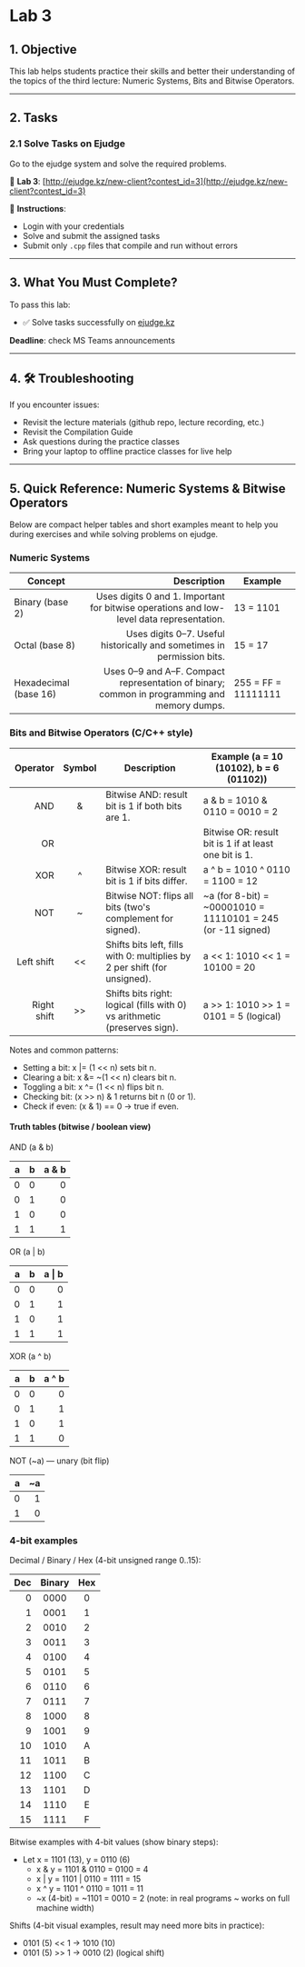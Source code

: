 # Lab 3

## 1. Objective

This lab helps students practice their skills and better their understanding of the topics of the third lecture:  Numeric Systems, Bits and Bitwise Operators.

---

## 2. Tasks

### 2.1 Solve Tasks on Ejudge

Go to the ejudge system and solve the required problems.

🔗 **Lab 3**: [http://ejudge.kz/new-client?contest_id=3](http://ejudge.kz/new-client?contest_id=3)

📝 **Instructions**:
- Login with your credentials
- Solve and submit the assigned tasks
- Submit only `.cpp` files that compile and run without errors
---

## 3. What You Must Complete?

To pass this lab:

- ✅ Solve tasks successfully on [ejudge.kz](http://ejudge.kz/new-client?contest_id=3)

**Deadline**: check MS Teams announcements

---

## 4. 🛠 Troubleshooting

If you encounter issues:

- Revisit the lecture materials (github repo, lecture recording, etc.)
- Revisit the Compilation Guide
- Ask questions during the practice classes
- Bring your laptop to offline practice classes for live help

---

## 5. Quick Reference: Numeric Systems & Bitwise Operators

Below are compact helper tables and short examples meant to help you during exercises and while solving problems on ejudge.

### Numeric Systems

| Concept | Description | Example |
|---|---:|---|
| Binary (base 2) | Uses digits 0 and 1. Important for bitwise operations and low-level data representation. | 13 = 1101 |
| Octal (base 8) | Uses digits 0–7. Useful historically and sometimes in permission bits. | 15 = 17 |
| Hexadecimal (base 16) | Uses 0–9 and A–F. Compact representation of binary; common in programming and memory dumps. | 255 = FF = 11111111 |

### Bits and Bitwise Operators (C/C++ style)

| Operator | Symbol | Description | Example (a = 10 (10102), b = 6 (01102)) |
|---:|:---:|---|---|
| AND | & | Bitwise AND: result bit is 1 if both bits are 1. | a & b = 1010 & 0110 = 0010 = 2 |
| OR | | | Bitwise OR: result bit is 1 if at least one bit is 1. | a | b = 1010 | 0110 = 1110 = 14 |
| XOR | ^ | Bitwise XOR: result bit is 1 if bits differ. | a ^ b = 1010 ^ 0110 = 1100 = 12 |
| NOT | ~ | Bitwise NOT: flips all bits (two's complement for signed). | ~a (for 8-bit) = ~00001010 = 11110101 = 245 (or -11 signed)
| Left shift | << | Shifts bits left, fills with 0: multiplies by 2 per shift (for unsigned). | a << 1: 1010 << 1 = 10100 = 20 |
| Right shift | >> | Shifts bits right: logical (fills with 0) vs arithmetic (preserves sign). | a >> 1: 1010 >> 1 = 0101 = 5 (logical)

Notes and common patterns:
- Setting a bit: x |= (1 << n) sets bit n.
- Clearing a bit: x &= ~(1 << n) clears bit n.
- Toggling a bit: x ^= (1 << n) flips bit n.
- Checking bit: (x >> n) & 1 returns bit n (0 or 1).
- Check if even: (x & 1) == 0 -> true if even.

#### Truth tables (bitwise / boolean view)

AND (a & b)

| a | b | a & b |
|---:|---:|---:|
| 0 | 0 | 0 |
| 0 | 1 | 0 |
| 1 | 0 | 0 |
| 1 | 1 | 1 |

OR (a | b)

| a | b | a \| b |
|---:|---:|---:|
| 0 | 0 | 0 |
| 0 | 1 | 1 |
| 1 | 0 | 1 |
| 1 | 1 | 1 |

XOR (a ^ b)

| a | b | a ^ b |
|---:|---:|---:|
| 0 | 0 | 0 |
| 0 | 1 | 1 |
| 1 | 0 | 1 |
| 1 | 1 | 0 |

NOT (~a) — unary (bit flip)

| a | ~a |
|---:|---:|
| 0 | 1 |
| 1 | 0 |

### 4-bit examples

Decimal / Binary / Hex (4-bit unsigned range 0..15):

| Dec | Binary | Hex |
|---:|:---:|:---:|
| 0  | 0000 | 0 |
| 1  | 0001 | 1 |
| 2  | 0010 | 2 |
| 3  | 0011 | 3 |
| 4  | 0100 | 4 |
| 5  | 0101 | 5 |
| 6  | 0110 | 6 |
| 7  | 0111 | 7 |
| 8  | 1000 | 8 |
| 9  | 1001 | 9 |
| 10 | 1010 | A |
| 11 | 1011 | B |
| 12 | 1100 | C |
| 13 | 1101 | D |
| 14 | 1110 | E |
| 15 | 1111 | F |

Bitwise examples with 4-bit values (show binary steps):

- Let x = 1101 (13), y = 0110 (6)
	- x & y = 1101 & 0110 = 0100 = 4
	- x | y = 1101 | 0110 = 1111 = 15
	- x ^ y = 1101 ^ 0110 = 1011 = 11
	- ~x (4-bit) = ~1101 = 0010 = 2  (note: in real programs ~ works on full machine width)

Shifts (4-bit visual examples, result may need more bits in practice):

- 0101 (5) << 1 -> 1010 (10)
- 0101 (5) >> 1 -> 0010 (2)  (logical shift)
